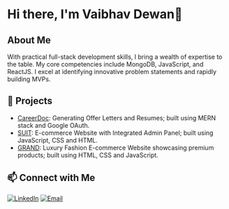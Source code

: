 # Hi there, I'm Vaibhav Dewan👋 


## About Me
With practical full-stack development skills, I bring a wealth of expertise to the table. My core competencies include MongoDB, JavaScript, and ReactJS. I excel at identifying innovative problem statements and rapidly building MVPs.



## 🚀 Projects
<!-- Showcase your projects with links -->
- [CareerDoc](https://github.com/vaibhavsdewan/CareerDoc-Offer-Letter-and-Resume-Generator): Generating Offer Letters and Resumes; built using MERN stack and Google OAuth.
- [SUIT](https://github.com/vaibhavsdewan/SUIT-E-commerce-website-with-integrated-admin-panel): E-commerce Website with Integrated Admin Panel; built using JavaScript, CSS and HTML.
- [GRAND](https://github.com/vaibhavsdewan/GRAND-Luxury-Fashion-Marketplace): Luxury Fashion E-commerce Website showcasing premium products; built using HTML, CSS and JavaScript.

## 📫 Connect with Me
<!-- Social media icons and links -->
[![LinkedIn](https://img.shields.io/badge/LinkedIn-blue?style=flat-square&logo=linkedin)](https://linkedin.com/in/vaibhavsdewan) 
[![Email](https://img.shields.io/badge/Email-blue?style=flat-square&logo=gmail)](mailto:vaibhavdewan3@gmail.com)

<!--
**vaibhavsdewan/vaibhavsdewan** is a ✨ _special_ ✨ repository because its `README.md` (this file) appears on your GitHub profile.

Here are some ideas to get you started:

- 🔭 I’m currently working on ...
- 🌱 I’m currently learning ...
- 👯 I’m looking to collaborate on ...
- 🤔 I’m looking for help with ...
- 💬 Ask me about ...
- 📫 How to reach me: ...
- 😄 Pronouns: ...
- ⚡ Fun fact: ...
-->
